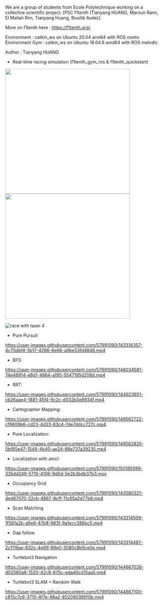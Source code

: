 
We are a group of students from Ecole Polytechnique working on a collective scientific project:
[PSC f1tenth (Tianyang HUANG, Maroun Rami, El Mallah Rim, Tianyang Huang, Bouillé Aude)]. 

More on f1tenth here : https://f1tenth.org/. 

Environment : catkin_ws on Ubuntu 20.04 arm64 with ROS noetic 
Environment Gym : catkin_ws on Ubuntu 18.04.6 amd64 with ROS melodic

Author : Tianyang HUANG

- Real-time racing simulation (f1tenth_gym_ros & f1tenth_quickstart)

<img src="https://user-images.githubusercontent.com/57991090/149190984-b1d64572-6465-4cac-bc3a-35b36e396169.png" width="400">
<img src="https://user-images.githubusercontent.com/57991090/149200842-425aea3b-7aa5-464a-864a-201b8ec8a60e.png" width="400">

![race with laser 4](https://user-images.githubusercontent.com/57991090/149200842-425aea3b-7aa5-464a-864a-201b8ec8a60e.png)


- Pure Pursuit

https://user-images.githubusercontent.com/57991090/143314357-4c70dbf4-5b17-4286-8e66-a9be53fd4848.mp4

- BFS:

https://user-images.githubusercontent.com/57991090/146034581-74e46914-e8d1-4864-a195-5547195d206d.mp4


- RRT:

https://user-images.githubusercontent.com/57991090/144923651-cb26aae4-1881-45f4-9c2c-d032b3e8934f.mp4

- Cartographer Mapping: 
  
https://user-images.githubusercontent.com/57991090/149562722-cf9809b6-cd23-4d33-83c4-7de7ddcc727c.mp4

- Pure Localization: 

https://user-images.githubusercontent.com/57991090/149562825-0bf85e47-1546-4b40-ae24-98e737a39235.mp4

- Localization with amcl:

https://user-images.githubusercontent.com/57991090/150185599-335dd249-5710-4106-9d0d-5e2b3bdb37b3.mov

- Occupancy Grid

https://user-images.githubusercontent.com/57991090/143580321-4ed67070-22cb-4867-8cff-11c65a2d77b8.mp4

- Scan Matching

https://user-images.githubusercontent.com/57991090/143314509-1f561a2b-a9e6-47b8-983f-9a1ecc386bc5.mp4

- Gap follow

https://user-images.githubusercontent.com/57991090/143314487-2c1119ae-832c-4e69-89e0-3080c8b5ce0e.mp4


- Turtlebot3 Navigation

https://user-images.githubusercontent.com/57991090/144667026-d02580a6-1520-42c8-875c-eda40cd15aa5.mp4


- Turtlebot3 SLAM + Random Walk

https://user-images.githubusercontent.com/57991090/144667100-c815c7c6-3710-4f7e-98a2-852090395f0b.mp4


